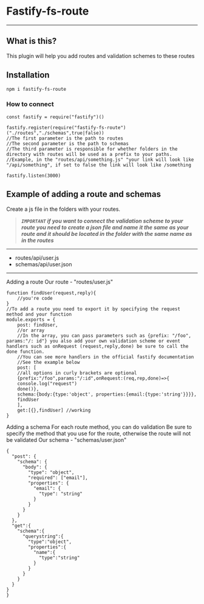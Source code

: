 # Fastify-fs-route
---
## What is this? 
This plugin will help you add routes and validation schemes to these routes

## Installation 
`npm i fastify-fs-route`

### How to connect
```
const fastify = require("fastify")()

fastify.register(require("fastify-fs-route")("./routes","./schemas",true|false))
//The first parameter is the path to routes
//The second parameter is the path to schemas
//The third parameter is responsible for whether folders in the directory with routes will be used as a prefix to your paths. 
//Example, in the "routes/api/something.js" "your link will look like "/api/something", if set to false the link will look like /something

fastify.listen(3000)
```

## Example of adding a route and schemas

Create a js file in the folders with your routes.

> ***`IMPORTANT` if you want to connect the validation scheme to your route you need to create a json file and name it the same as your route and it should be located in the folder with the same name as in the routes***
---
* routes/api/user.js
* schemas/api/user.json
---
Adding a route
Our route - "routes/user.js"
```
function findUser(request,reply){
    //you're code
}
//To add a route you need to export it by specifying the request method and your function
module.exports = {
    post: findUser,
    //or array
    //In the array, you can pass parameters such as {prefix: "/foo", params:"/: id"} you also add your own validation scheme or event handlers such as onRequest (request,reply,done) be sure to call the done function.        
    //You can see more handlers in the official fastify documentation 
    //See the example below
    post: [
    //all options in curly brackets are optional
    {prefix:"/foo",params:"/:id",onRequest:(req,rep,done)=>{
    console.log("request") 
    done()},
    schema:{body:{type:'object', properties:{email:{type:'string'}}}},
    findUser
    ],
    get:[{},findUser] //working
}
```
Adding a schema
For each route method, you can do validation
Be sure to specify the method that you use for the route, otherwise the route will not be validated
Our schema - "schemas/user.json"
```
{
  "post": {
    "schema": {
      "body": {
        "type": "object",
        "required": ["email"],
        "properties": {
          "email": {
            "type": "string"
          }
        }
      }
    }
  },
  "get":{
    "schema":{
      "querystring":{
        "type":"object",
        "properties":{
          "name":{
            "type":"string"
          }
        }
      }
    }
  }
}
}

```
